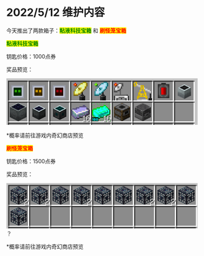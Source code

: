 # 2022/5/12 维护内容

今天推出了两款箱子：<mark style="color:green;">**粘液科技宝箱**</mark> 和 <mark style="color:red;">**刷怪笼宝箱**</mark>

<mark style="color:green;">**粘液科技宝箱**</mark>

钥匙价格：1000点券

奖品预览：

<img src="../../../.gitbook/assets/粘液科技宝箱.png" alt="" data-size="original">

\*概率请前往游戏内奇幻商店预览

<mark style="color:red;">**刷怪笼宝箱**</mark>

钥匙价格：1500点券

奖品预览：

![](../../../.gitbook/assets/刷怪笼宝箱.png) ？

\*概率请前往游戏内奇幻商店预览
